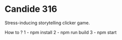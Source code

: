 # Candide 316
Stress-inducing storytelling clicker game.

How to ?
1 - npm install
2 - npm run build
3 - npm start

